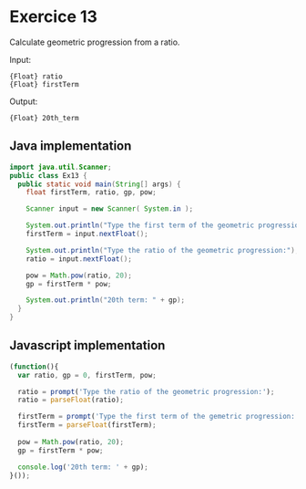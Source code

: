 # Exercice 13

Calculate geometric progression from a ratio.

Input: 
```
{Float} ratio
{Float} firstTerm
```

Output: 
```
{Float} 20th_term
```

## Java implementation
```java
import java.util.Scanner;
public class Ex13 {
  public static void main(String[] args) {
    float firstTerm, ratio, gp, pow;

    Scanner input = new Scanner( System.in );

    System.out.println("Type the first term of the geometric progression:");
    firstTerm = input.nextFloat();

    System.out.println("Type the ratio of the geometric progression:");
    ratio = input.nextFloat();

    pow = Math.pow(ratio, 20);
    gp = firstTerm * pow;

    System.out.println("20th term: " + gp);
  }
}
```

## Javascript implementation
```javascript
(function(){
  var ratio, gp = 0, firstTerm, pow;

  ratio = prompt('Type the ratio of the geometric progression:'); 
  ratio = parseFloat(ratio);

  firstTerm = prompt('Type the first term of the gemetric progression:'); 
  firstTerm = parseFloat(firstTerm);
  
  pow = Math.pow(ratio, 20);
  gp = firstTerm * pow;

  console.log('20th term: ' + gp);
}());
```
